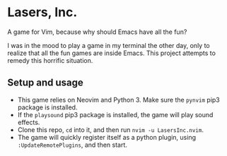 
# Lasers, Inc.
A game for Vim, because why should Emacs have all the fun?

I was in the mood to play a game in my terminal the other day, only to realize
that all the fun games are inside Emacs. This project attempts to remedy this
horrific situation.

## Setup and usage
 - This game relies on Neovim and Python 3. Make sure the `pynvim` pip3 package
   is installed.
 - If the `playsound` pip3 package is installed, the game will play sound
   effects.
 - Clone this repo, `cd` into it, and then run `nvim -u LasersInc.nvim`.
 - The game will quickly register itself as a python plugin, using
   `:UpdateRemotePlugins`, and then start.

